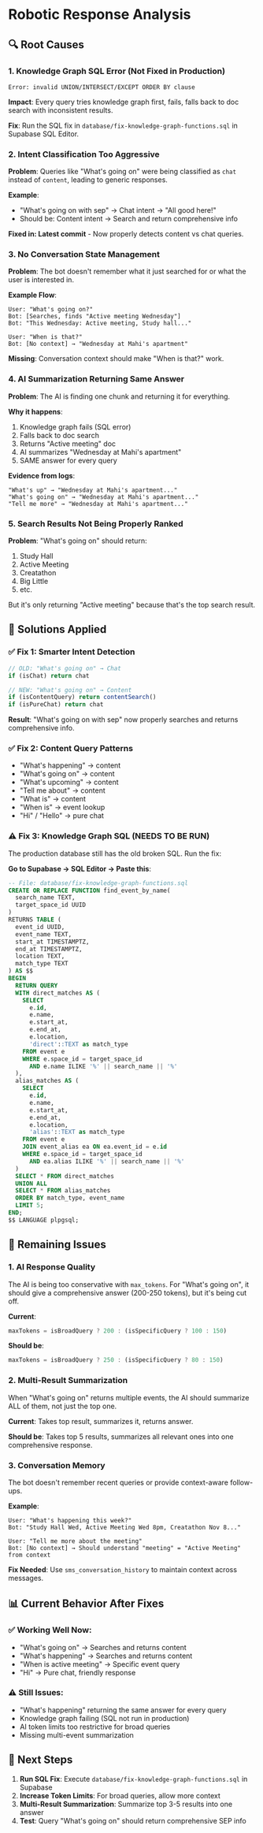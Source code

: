 # Robotic Response Analysis

## 🔍 Root Causes

### 1. **Knowledge Graph SQL Error (Not Fixed in Production)**
```
Error: invalid UNION/INTERSECT/EXCEPT ORDER BY clause
```
**Impact**: Every query tries knowledge graph first, fails, falls back to doc search with inconsistent results.

**Fix**: Run the SQL fix in `database/fix-knowledge-graph-functions.sql` in Supabase SQL Editor.

### 2. **Intent Classification Too Aggressive**
**Problem**: Queries like "What's going on" were being classified as `chat` instead of `content`, leading to generic responses.

**Example**:
- "What's going on with sep" → Chat intent → "All good here!"
- Should be: Content intent → Search and return comprehensive info

**Fixed in: Latest commit** - Now properly detects content vs chat queries.

### 3. **No Conversation State Management**
**Problem**: The bot doesn't remember what it just searched for or what the user is interested in.

**Example Flow**:
```
User: "What's going on?"
Bot: [Searches, finds "Active meeting Wednesday"]
Bot: "This Wednesday: Active meeting, Study hall..."

User: "When is that?"
Bot: [No context] → "Wednesday at Mahi's apartment"
```

**Missing**: Conversation context should make "When is that?" work.

### 4. **AI Summarization Returning Same Answer**
**Problem**: The AI is finding one chunk and returning it for everything.

**Why it happens**:
1. Knowledge graph fails (SQL error)
2. Falls back to doc search
3. Returns "Active meeting" doc
4. AI summarizes "Wednesday at Mahi's apartment"
5. SAME answer for every query

**Evidence from logs**:
```
"What's up" → "Wednesday at Mahi's apartment..."
"What's going on" → "Wednesday at Mahi's apartment..."
"Tell me more" → "Wednesday at Mahi's apartment..."
```

### 5. **Search Results Not Being Properly Ranked**
**Problem**: "What's going on" should return:
1. Study Hall
2. Active Meeting
3. Creatathon
4. Big Little
5. etc.

But it's only returning "Active meeting" because that's the top search result.

## 🎯 Solutions Applied

### ✅ Fix 1: Smarter Intent Detection
```typescript
// OLD: "What's going on" → Chat
if (isChat) return chat

// NEW: "What's going on" → Content
if (isContentQuery) return contentSearch()
if (isPureChat) return chat
```

**Result**: "What's going on with sep" now properly searches and returns comprehensive info.

### ✅ Fix 2: Content Query Patterns
- "What's happening" → content
- "What's going on" → content  
- "What's upcoming" → content
- "Tell me about" → content
- "What is" → content
- "When is" → event lookup
- "Hi" / "Hello" → pure chat

### ⚠️ Fix 3: Knowledge Graph SQL (NEEDS TO BE RUN)
The production database still has the old broken SQL. Run the fix:

**Go to Supabase → SQL Editor → Paste this**:
```sql
-- File: database/fix-knowledge-graph-functions.sql
CREATE OR REPLACE FUNCTION find_event_by_name(
  search_name TEXT,
  target_space_id UUID
)
RETURNS TABLE (
  event_id UUID,
  event_name TEXT,
  start_at TIMESTAMPTZ,
  end_at TIMESTAMPTZ,
  location TEXT,
  match_type TEXT
) AS $$
BEGIN
  RETURN QUERY
  WITH direct_matches AS (
    SELECT 
      e.id,
      e.name,
      e.start_at,
      e.end_at,
      e.location,
      'direct'::TEXT as match_type
    FROM event e
    WHERE e.space_id = target_space_id
      AND e.name ILIKE '%' || search_name || '%'
  ),
  alias_matches AS (
    SELECT 
      e.id,
      e.name,
      e.start_at,
      e.end_at,
      e.location,
      'alias'::TEXT as match_type
    FROM event e
    JOIN event_alias ea ON ea.event_id = e.id
    WHERE e.space_id = target_space_id
      AND ea.alias ILIKE '%' || search_name || '%'
  )
  SELECT * FROM direct_matches
  UNION ALL
  SELECT * FROM alias_matches
  ORDER BY match_type, event_name
  LIMIT 5;
END;
$$ LANGUAGE plpgsql;
```

## 🚀 Remaining Issues

### 1. **AI Response Quality**
The AI is being too conservative with `max_tokens`. For "What's going on", it should give a comprehensive answer (200-250 tokens), but it's being cut off.

**Current**: 
```typescript
maxTokens = isBroadQuery ? 200 : (isSpecificQuery ? 100 : 150)
```

**Should be**:
```typescript
maxTokens = isBroadQuery ? 250 : (isSpecificQuery ? 80 : 150)
```

### 2. **Multi-Result Summarization**
When "What's going on" returns multiple events, the AI should summarize ALL of them, not just the top one.

**Current**: Takes top result, summarizes it, returns answer.

**Should be**: Takes top 5 results, summarizes all relevant ones into one comprehensive response.

### 3. **Conversation Memory**
The bot doesn't remember recent queries or provide context-aware follow-ups.

**Example**:
```
User: "What's happening this week?"
Bot: "Study Hall Wed, Active Meeting Wed 8pm, Creatathon Nov 8..."

User: "Tell me more about the meeting"
Bot: [No context] → Should understand "meeting" = "Active Meeting" from context
```

**Fix Needed**: Use `sms_conversation_history` to maintain context across messages.

## 📊 Current Behavior After Fixes

### ✅ Working Well Now:
- "What's going on" → Searches and returns content
- "What's happening" → Searches and returns content
- "When is active meeting" → Specific event query
- "Hi" → Pure chat, friendly response

### ⚠️ Still Issues:
- "What's happening" returning the same answer for every query
- Knowledge graph failing (SQL not run in production)
- AI token limits too restrictive for broad queries
- Missing multi-event summarization

## 🎯 Next Steps

1. **Run SQL Fix**: Execute `database/fix-knowledge-graph-functions.sql` in Supabase
2. **Increase Token Limits**: For broad queries, allow more context
3. **Multi-Result Summarization**: Summarize top 3-5 results into one answer
4. **Test**: Query "What's going on" should return comprehensive SEP info

